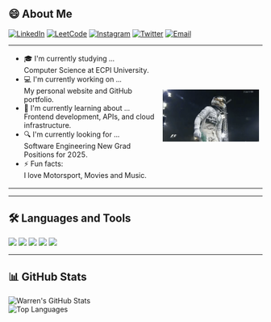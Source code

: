 ## 😄 About Me

[![LinkedIn](https://img.shields.io/badge/-LinkedIn-blue?style=flat-square&logo=linkedin&logoColor=white)](https://www.linkedin.com/in/warren-troublefield-jr-51b124270)
[![LeetCode](https://img.shields.io/badge/-LeetCode-FFA116?style=flat-square&logo=leetcode&logoColor=white)](https://leetcode.com/u/WarrenTroublefield/)
[![Instagram](https://img.shields.io/badge/-Instagram-E4405F?style=flat-square&logo=instagram&logoColor=white)](https://instagram.com/warrengotkicks)
[![Twitter](https://img.shields.io/badge/-Twitter-1DA1F2?style=flat-square&logo=twitter&logoColor=white)](https://twitter.com/ShoeR6S)
[![Email](https://img.shields.io/badge/-Email-D14836?style=flat-square&logo=gmail&logoColor=white)](mailto:swegmoneylife@gmail.com)

<table>
<tr>
<td>

- 🎓 I'm currently studying ...  
  Computer Science at ECPI University.
- 💻 I'm currently working on ...  
  My personal website and GitHub portfolio.
- 🌱 I'm currently learning about ...  
  Frontend development, APIs, and cloud infrastructure.
- 🔍 I'm currently looking for ...  
  Software Engineering New Grad Positions for 2025.
- ⚡ Fun facts:  
  I love Motorsport, Movies and Music.

</td>
<td align="center">
  <img src="https://raw.githubusercontent.com/WarrenTroublefield/WarrenTroublefield/main/imO3tiu-ezgif.com-video-to-gif-converter.gif" width="300"/>
</td>
</tr>
</table>

---

## 🛠️ Languages and Tools

<p>
  <img src="https://img.shields.io/badge/Python-3670A0?style=for-the-badge&logo=python&logoColor=white"/>
  <img src="https://img.shields.io/badge/JavaScript-F7DF1E?style=for-the-badge&logo=javascript&logoColor=black"/>
  <img src="https://img.shields.io/badge/HTML5-E34F26?style=for-the-badge&logo=html5&logoColor=white"/>
  <img src="https://img.shields.io/badge/CSS3-1572B6?style=for-the-badge&logo=css3&logoColor=white"/>
  <img src="https://img.shields.io/badge/MySQL-00758F?style=for-the-badge&logo=mysql&logoColor=white"/>
</p>

---

## 📊 GitHub Stats

![Warren's GitHub Stats](https://github-readme-stats.vercel.app/api?username=WarrenTroublefield&show_icons=true&theme=radical)  
![Top Languages](https://github-readme-stats.vercel.app/api/top-langs/?username=WarrenTroublefield&layout=compact&theme=radical)
